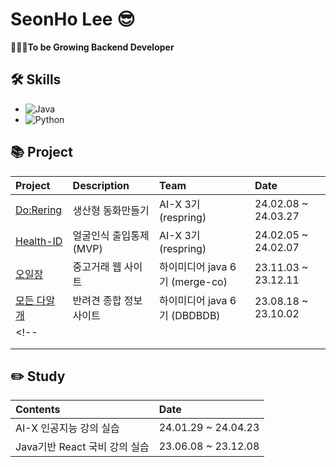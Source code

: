 
# SeonHo Lee 😎
**🤦🏻‍♂️To be Growing Backend Developer**


## 🛠️ Skills
- ![Java](https://img.shields.io/badge/Java-007396?style=flat&logo=OpenJDK&logoColor=white)
- ![Python](https://img.shields.io/badge/Python-3776AB?style=flat&logo=Python&logoColor=white)


## 📚 Project

| Project | Description | Team | Date |
| :------ | :---------- | :--- | :--- |
| [Do:Rering](https://github.com/Re-Spring/Do-Rering_AI) | 생산형 동화만들기 | AI-X 3기 (respring) | 24.02.08 ~ 24.03.27 | 
| [Health-ID](https://github.com/Re-Spring/Health-ID) | 얼굴인식 출입통제 (MVP) | AI-X 3기 (respring) | 24.02.05 ~ 24.02.07 |
| [오일장](https://github.com/Merge-co/OIL-JANG_BE) | 중고거래 웹 사이트 |하이미디어 java 6기 (merge-co)| 23.11.03 ~ 23.12.11 |
| [모든 다알개](https://github.com/DBDBD20230803/DaalgaeProject) | 반려견 종합 정보 사이트 | 하이미디어 java 6기 (DBDBDB) | 23.08.18 ~ 23.10.02 |
<!-- | [](#) |  |  |  |
| [](#) |  | |  |
| [](#) |  |  |  | -->



## ✏️ Study

| Contents | Date |
| :------- | :--- |
| AI-X 인공지능 강의 실습 | 24.01.29 ~ 24.04.23 |
|Java기반 React 국비 강의 실습| 23.06.08 ~ 23.12.08 |






<!-- ## 샬라샬라

- 추가로 뭘 넣을것인지.
https://www.miricanvas.com/v/13k5hch
## Features - 특징
-->
 <!--[![My Skills](https://skillicons.dev/icons?i=notion&theme=light)](https://skillicons.dev)-->
<!-- <div align="center">
   	<a href="https://www.miricanvas.com/v/13k5hch">
        <img src="https://skillicons.dev/icons?i=pug&theme=light" alt="이력서 Icon">
    </a>
</div>   

<div align="center">
    <a href="https://vagabond-pearl-38a.notion.site/d120a1152c56471dbcf3632bf2881c9c?pvs=4">
        <img src="https://skillicons.dev/icons?i=notion&theme=light" alt="포트폴리오 Icon">
    </a>
</div> -->

<!-- <table align="center">
  <tr>
    <td align="center">
      <a href="https://vagabond-pearl-38a.notion.site/d120a1152c56471dbcf3632bf2881c9c?pvs=4">
        <img src="https://skillicons.dev/icons?i=notion&theme=light" alt="포트폴리오 Icon">
      </a>
    </td>
  </tr>
  <tr>
    <td align="center">
      <a href="https://vagabond-pearl-38a.notion.site/d120a1152c56471dbcf3632bf2881c9c?pvs=4">포트폴리오</a>
    </td>
  </tr>
</table> -->

<!-- ## 🔧 기술 스택

> Backend <br/>
        <img src="https://img.shields.io/badge/Java-007396?style=flat&logo=Java&logoColor=white"/>
        <img src="https://img.shields.io/badge/SpringBoot-6DB33F?style=flat&logo=SpringBoot&logoColor=white"/>
        <img src="https://img.shields.io/badge/Python-3776AB?style=flat&logo=Python&logoColor=white"/></br>
	
> Frontend <br/>
        <img src="https://img.shields.io/badge/HTML-E34F26?style=flat&logo=HTML5&logoColor=white"/>
        <img src="https://img.shields.io/badge/CSS-1572B6?style=flat&logo=CSS3&logoColor=white"/> 
        <img src="https://img.shields.io/badge/Javascript-F7DF1E?style=flat&logo=javascript&logoColor=white"/> 
        <img src="https://img.shields.io/badge/React-61DAFB?style=flat&logo=React&logoColor=white"/><br/>
	
> Database <br/>
        <img src="https://img.shields.io/badge/MySQL-4479A1?style=flat&logo=MySQL&logoColor=white"/><br/>
	
> Server <br/>
        <img src="https://img.shields.io/badge/ApacheTomcat-F8DC75?style=flat&logo=ApacheTomcat&logoColor=white"/> <br/>
	
> Environment <br/>
        <img src="https://img.shields.io/badge/Intellij IDEA-000000?style=flat&logo=IntellijIDEA&logoColor=white"/> 
        <img src="https://img.shields.io/badge/Visual Studio Code-007ACC?style=flat&logo=visualstudiocode&logoColor=white"/>
	<img src="https://img.shields.io/badge/GitHub-000000?style=flat&logo=Github&logoColor=white"/> <br/>
 
> Communication <br/>
 	<img src="https://img.shields.io/badge/Notion-000000?style=flat&logo=Notion&logoColor=white"/> <br/> -->
